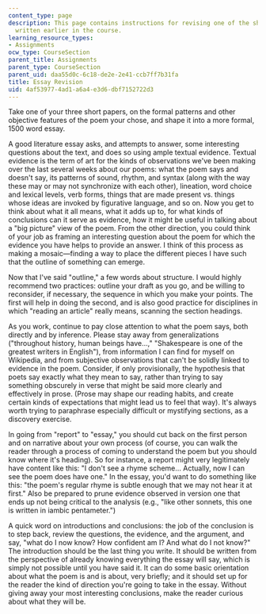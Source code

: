 ```yaml
---
content_type: page
description: This page contains instructions for revising one of the shorter essays
  written earlier in the course.
learning_resource_types:
- Assignments
ocw_type: CourseSection
parent_title: Assignments
parent_type: CourseSection
parent_uid: daa55d0c-6c18-de2e-2e41-ccb7ff7b31fa
title: Essay Revision
uid: 4af53977-4ad1-a6a4-e3d6-dbf7152722d3
---
```


Take one of your three short papers, on the formal patterns and other objective features of the poem your chose, and shape it into a more formal, 1500 word essay.

A good literature essay asks, and attempts to answer, some interesting questions about the text, and does so using ample textual evidence. Textual evidence is the term of art for the kinds of observations we've been making over the last several weeks about our poems: what the poem says and doesn't say, its patterns of sound, rhythm, and syntax (along with the way these may or may not synchronize with each other), lineation, word choice and lexical levels, verb forms, things that are made present vs. things whose ideas are invoked by figurative language, and so on. Now you get to think about what it all means, what it adds up to, for what kinds of conclusions can it serve as evidence, how it might be useful in talking about a "big picture" view of the poem. From the other direction, you could think of your job as framing an interesting question about the poem for which the evidence you have helps to provide an answer. I think of this process as making a mosaic—finding a way to place the different pieces I have such that the outline of something can emerge.

Now that I've said "outline," a few words about structure. I would highly recommend two practices: outline your draft as you go, and be willing to reconsider, if necessary, the sequence in which you make your points. The first will help in doing the second, and is also good practice for disciplines in which "reading an article" really means, scanning the section headings.

As you work, continue to pay close attention to what the poem says, both directly and by inference. Please stay away from generalizations ("throughout history, human beings have…," "Shakespeare is one of the greatest writers in English"), from information I can find for myself on Wikipedia, and from subjective observations that can't be solidly linked to evidence in the poem. Consider, if only provisionally, the hypothesis that poets say exactly what they mean to say, rather than trying to say something obscurely in verse that might be said more clearly and effectively in prose. (Prose may shape our reading habits, and create certain kinds of expectations that might lead us to feel that way). It's always worth trying to paraphrase especially difficult or mystifying sections, as a discovery exercise.

In going from "report" to "essay," you should cut back on the first person and on narrative about your own process (of course, you can walk the reader through a process of coming to understand the poem but you should know where it's heading). So for instance, a report might very legitimately have content like this: "I don't see a rhyme scheme… Actually, now I can see the poem does have one." In the essay, you'd want to do something like this: "the poem's regular rhyme is subtle enough that we may not hear it at first." Also be prepared to prune evidence observed in version one that ends up not being critical to the analysis (e.g., "like other sonnets, this one is written in iambic pentameter.")

A quick word on introductions and conclusions: the job of the conclusion is to step back, review the questions, the evidence, and the argument, and say, "what do I now know? How confident am I? And what do I not know?" The introduction should be the last thing you write. It should be written from the perspective of already knowing everything the essay will say, which is simply not possible until you have said it. It can do some basic orientation about what the poem is and is about, very briefly; and it should set up for the reader the kind of direction you're going to take in the essay. Without giving away your most interesting conclusions, make the reader curious about what they will be.